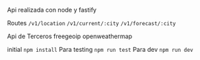 Api realizada con node y fastify

Routes 
    `/v1/location` 
    `/v1/current/:city`
    `/v1/forecast/:city`

Api de Terceros 
    freegeoip
    openweathermap

initial `npm install` 
Para testing `npm run test`
Para dev `npm run dev`